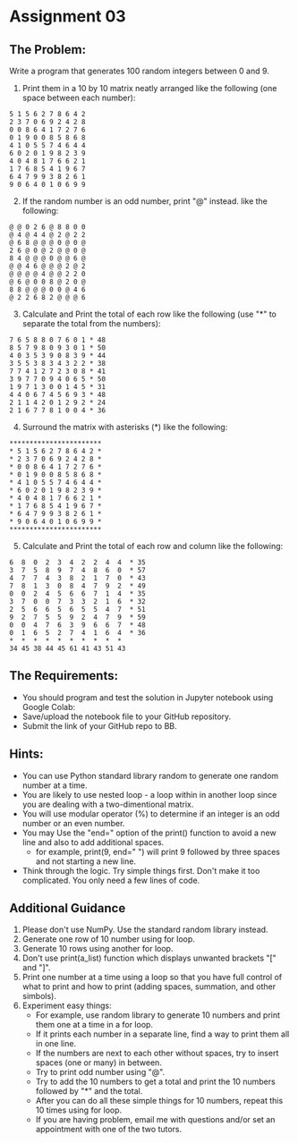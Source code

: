 # Assignment 03
## The Problem:
Write a program that generates 100 random integers between 0 and 9. 
1. Print them in a 10 by 10 matrix neatly arranged like the following (one space between each number):
```
5 1 5 6 2 7 8 6 4 2 
2 3 7 0 6 9 2 4 2 8 
0 0 8 6 4 1 7 2 7 6 
0 1 9 0 0 8 5 8 6 8 
4 1 0 5 5 7 4 6 4 4 
6 0 2 0 1 9 8 2 3 9 
4 0 4 8 1 7 6 6 2 1 
1 7 6 8 5 4 1 9 6 7 
6 4 7 9 9 3 8 2 6 1 
9 0 6 4 0 1 0 6 9 9 

```
2. If the random number is an odd number, print "@" instead.  like the following:
```
@ @ 0 2 6 @ 8 8 0 0 
@ 4 @ 4 4 @ 2 @ 2 2 
@ 6 8 @ @ @ 0 @ 0 @ 
2 6 @ 0 @ 2 @ @ 0 @ 
8 4 @ @ @ 0 @ @ 6 @ 
@ @ 4 6 @ @ @ 2 @ 2 
@ @ @ @ 4 @ @ 2 2 0 
@ 6 @ 0 0 8 @ 2 0 @ 
8 8 @ @ @ 0 0 @ 4 6 
@ 2 2 6 8 2 @ @ @ 6
```
3. Calculate and Print the total of each row like the following (use "*" to separate the total from the numbers):
```
7 6 5 8 8 0 7 6 0 1 * 48 
8 5 7 9 8 0 9 3 0 1 * 50 
4 0 3 5 3 9 0 8 3 9 * 44 
3 5 5 3 8 3 4 3 2 2 * 38 
7 7 4 1 2 7 2 3 0 8 * 41 
3 9 7 7 0 9 4 0 6 5 * 50 
1 9 7 1 3 0 0 1 4 5 * 31 
4 4 0 6 7 4 5 6 9 3 * 48 
2 1 1 4 2 0 1 2 9 2 * 24
2 1 6 7 7 8 1 0 0 4 * 36
```

4. Surround the matrix with asterisks (*) like the following:
```
***********************
* 5 1 5 6 2 7 8 6 4 2 *
* 2 3 7 0 6 9 2 4 2 8 *
* 0 0 8 6 4 1 7 2 7 6 *
* 0 1 9 0 0 8 5 8 6 8 *
* 4 1 0 5 5 7 4 6 4 4 *
* 6 0 2 0 1 9 8 2 3 9 *
* 4 0 4 8 1 7 6 6 2 1 *
* 1 7 6 8 5 4 1 9 6 7 *
* 6 4 7 9 9 3 8 2 6 1 *
* 9 0 6 4 0 1 0 6 9 9 *
***********************
```
5. Calculate and Print the total of each row and column like the following:
```
6  8  0  2  3  4  2  2  4  4  * 35 
3  7  5  8  9  7  4  8  6  0  * 57 
4  7  7  4  3  8  2  1  7  0  * 43 
7  8  1  3  0  8  4  7  9  2  * 49 
0  0  2  4  5  6  6  7  1  4  * 35 
3  7  0  0  7  3  3  2  1  6  * 32 
2  5  6  6  5  6  5  5  4  7  * 51 
9  2  7  5  5  9  2  4  7  9  * 59 
0  0  4  7  6  3  9  6  6  7  * 48 
0  1  6  5  2  7  4  1  6  4  * 36 
*  *  *  *  *  *  *  *  *  *  
34 45 38 44 45 61 41 43 51 43 
```
## The Requirements:
- You should program and test the solution in Jupyter notebook using Google Colab:
- Save/upload the notebook file to your GitHub repository.
- Submit the link of your GitHub repo to BB.

## Hints:
- You can use Python standard library random to generate one random number at a time. 
- You are likely to use nested loop - a loop within in another loop since you are dealing with a two-dimentional matrix.
- You will use modular operator (%) to determine if an integer is an odd number or an even number.
- You may Use the "end=" option of the print() function to avoid a new line and also to add additional spaces. 
    - for example, print(9, end="   ") will print 9 followed by three spaces and not starting a new line.
- Think through the logic. Try simple things first. Don't make it too complicated. You only need a few lines of code.

## Additional Guidance
1. Please don't use NumPy. Use the standard random library instead. 
2. Generate one row of 10 number using for loop. 
3. Generate 10 rows using another for loop.
4. Don't use print(a_list) function which displays unwanted brackets "[" and "]". 
5. Print one number at a time using a loop so that you have full control of what to print and how to print (adding spaces, summation, and other simbols). 
6. Experiment easy things:
    - For example, use random library to generate 10 numbers and print them one at a time in a for loop.
    - If it prints each number in a separate line, find a way to print them all in one line. 
    - If the numbers are next to each other without spaces, try to insert spaces (one or many) in between.
    - Try to print odd number using "@".
    - Try to add the 10 numbers to get a total and print the 10 numbers followed by "*" and the total.
    - After you can do all these simple things for 10 numbers, repeat this 10 times using for loop.
    - If you are having problem, email me with questions and/or set an appointment with one of the two tutors.
